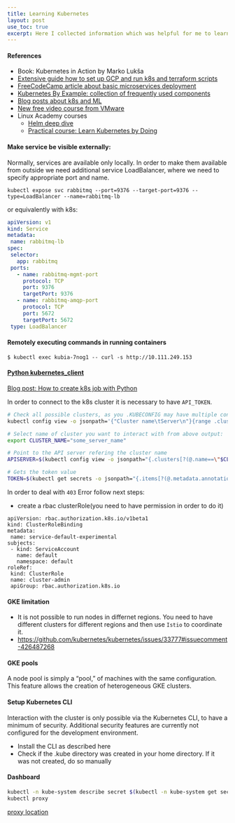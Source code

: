 ```yaml
---
title: Learning Kubernetes 
layout: post
use_toc: true
excerpt: Here I collected information which was helpful for me to learn about k8s
---
```


#### References
 * Book: Kubernetes in Action by Marko Lukša
 * [Extensive guide how to set up GCP and run k8s and terraform scripts](https://medium.com/faun/google-kubernetes-engine-explain-like-im-five-1890e550c099)
 * [FreeCodeCamp article about basic microservices deployment](https://www.freecodecamp.org/news/learn-kubernetes-in-under-3-hours-a-detailed-guide-to-orchestrating-containers-114ff420e882/)
 * [Kubernetes By Example: collection of frequently used components](http://kubernetesbyexample.com/)
 * [Blog posts about k8s and ML](https://mlinproduction.com/k8s-pods/)
 * [New free video course from VMware](https://kubernetes.academy/)
 * Linux Academy courses
     - [Helm deep dive](https://linuxacademy.com/course/helm-deep-dive-part-1/)
     - [Practical course: Learn Kubernetes by Doing](https://linuxacademy.com/course/learn-kubernetes-by-doing/)


#### Make service be visible externally: 
Normally, services are available only locally. In order to make them available from outside we need additional service LoadBalancer, where we need to specify appropriate port and name.   
``` 
kubectl expose svc rabbitmq --port=9376 --target-port=9376 --type=LoadBalancer --name=rabbitmq-lb
```
or equivalently with k8s:
```yaml
apiVersion: v1
kind: Service
metadata:
 name: rabbitmq-lb
spec:
 selector:
   app: rabbitmq
 ports:
   - name: rabbitmq-mgmt-port
     protocol: TCP
     port: 9376
     targetPort: 9376
   - name: rabbitmq-amqp-port
     protocol: TCP
     port: 5672
     targetPort: 5672
 type: LoadBalancer
```

#### Remotely executing commands in running containers
```$ kubectl exec kubia-7nog1 -- curl -s http://10.111.249.153```

#### [Python kubernetes_client](https://github.com/kubernetes-client/python/tree/master/kubernetes)  
[Blog post: How to create k8s job with Python](https://blog.pythian.com/how-to-create-kubernetes-jobs-with-python/)

In order to connect to the k8s cluster it is necessary to have `API_TOKEN`. 

```bash
# Check all possible clusters, as you .KUBECONFIG may have multiple contexts:
kubectl config view -o jsonpath='{"Cluster name\tServer\n"}{range .clusters[*]}{.name}{"\t"}{.cluster.server}{"\n"}{end}'

# Select name of cluster you want to interact with from above output:
export CLUSTER_NAME="some_server_name"

# Point to the API server refering the cluster name
APISERVER=$(kubectl config view -o jsonpath="{.clusters[?(@.name==\"$CLUSTER_NAME\")].cluster.server}")

# Gets the token value
TOKEN=$(kubectl get secrets -o jsonpath="{.items[?(@.metadata.annotations['kubernetes\.io/service-account\.name']=='default')].data.token}"|base64 -d)
```
In order to deal with `403` Error follow next steps:
- create a rbac clusterRole(you need to have permission in order to do it)
```
apiVersion: rbac.authorization.k8s.io/v1beta1
kind: ClusterRoleBinding
metadata:
 name: service-default-experimental
subjects:
 - kind: ServiceAccount
   name: default
   namespace: default
roleRef:
 kind: ClusterRole
 name: cluster-admin
 apiGroup: rbac.authorization.k8s.io
```

#### GKE limitation
 - It is not possible to run nodes in differnet regions. You need to have different clusters for different regions and then use `Istio` to coordinate it. 
 - https://github.com/kubernetes/kubernetes/issues/33777#issuecomment-426487268

#### GKE pools 
A node pool is simply a “pool,” of machines with the same configuration. This feature allows the creation of heterogeneous GKE clusters.

#### Setup Kubernetes CLI
Interaction with the cluster is only possible via the Kubernetes CLI, to have a minimum of security. Additional security features are currently not configured for the development environment.
 - Install the CLI as described here
 - Check if the .kube directory was created in your home directory. If it was not created, do so manually
 
#### Dashboard
```sh
kubectl -n kube-system describe secret $(kubectl -n kube-system get secret | grep eks-admin | awk '{print $1}')
kubectl proxy
```
[proxy location](http://localhost:8001/api/v1/namespaces/kube-system/services/https:kubernetes-dashboard:/proxy/#!/login)
